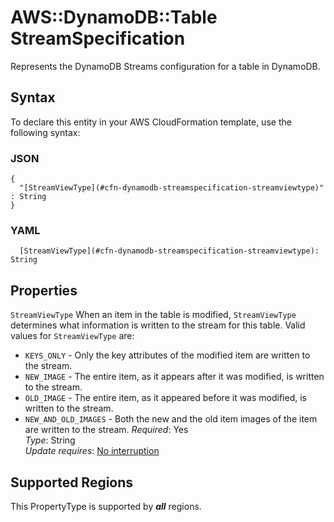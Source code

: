 # AWS::DynamoDB::Table StreamSpecification<a name="aws-properties-dynamodb-streamspecification"></a>

Represents the DynamoDB Streams configuration for a table in DynamoDB\.

## Syntax<a name="aws-properties-dynamodb-streamspecification-syntax"></a>

To declare this entity in your AWS CloudFormation template, use the following syntax:

### JSON<a name="aws-properties-dynamodb-streamspecification-syntax.json"></a>

```
{
  "[StreamViewType](#cfn-dynamodb-streamspecification-streamviewtype)" : String
}
```

### YAML<a name="aws-properties-dynamodb-streamspecification-syntax.yaml"></a>

```
  [StreamViewType](#cfn-dynamodb-streamspecification-streamviewtype): String
```

## Properties<a name="aws-properties-dynamodb-streamspecification-properties"></a>

`StreamViewType`  <a name="cfn-dynamodb-streamspecification-streamviewtype"></a>
 When an item in the table is modified, `StreamViewType` determines what information is written to the stream for this table\. Valid values for `StreamViewType` are:  
+  `KEYS_ONLY` \- Only the key attributes of the modified item are written to the stream\.
+  `NEW_IMAGE` \- The entire item, as it appears after it was modified, is written to the stream\.
+  `OLD_IMAGE` \- The entire item, as it appeared before it was modified, is written to the stream\.
+  `NEW_AND_OLD_IMAGES` \- Both the new and the old item images of the item are written to the stream\.
*Required*: Yes  
*Type*: String  
*Update requires*: [No interruption](https://docs.aws.amazon.com/AWSCloudFormation/latest/UserGuide/using-cfn-updating-stacks-update-behaviors.html#update-no-interrupt)

## Supported Regions

This PropertyType is supported by ***all*** regions.